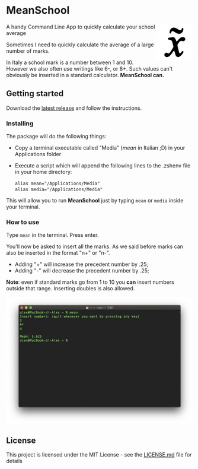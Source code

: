 # MeanSchool
<img src="https://raw.githubusercontent.com/AlexPerathoner/MeanSchool/master/Resources/MeanIcon2.png" align="right"
     title="MeanSchool by Alexander Perathoner" width="100" height="100">
A handy Command Line App to quickly calculate your school average

Sometimes I need to quickly calculate the average of a large number of marks.

In Italy a school mark is a number between 1 and 10. However we also often use writings like 6-, or 8+. Such values can't obviously be inserted in a standard calculator. **MeanSchool can.**

## Getting started
Download the [latest release](https://github.com/AlexPerathoner/MeanSchool/releases/latest) and follow the instructions.

### Installing
The package will do the following things:

* Copy a terminal executable called "Media" (*mean* in Italian ;D) in your Applications folder
* Execute a script which will append the following lines to the .zshenv file in your home directory:
	
	```
	alias mean="/Applications/Media"
	alias media="/Applications/Media"
	```
This will allow you to run **MeanSchool** just by typing ```mean``` or ```media``` inside your terminal.

### How to use
Type ```mean``` in the terminal. Press enter.

You'll now be asked to insert all the marks. As we said before marks can also be inserted in the format "n+" or "n-".

* Adding "+" will increase the precedent number by .25;
* Adding "-" will decrease the precedent number by .25;

**Note**: even if standard marks go from 1 to 10 you **can** insert numbers outside that range. Inserting doubles is also allowed.

 
![ExampleImage](https://github.com/AlexPerathoner/MeanSchool/blob/master/Resources/Example.png?raw=true)


## License

This project is licensed under the MIT License - see the [LICENSE.md](LICENSE.md) file for details
